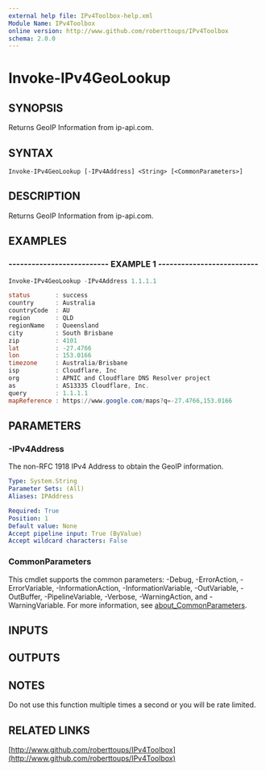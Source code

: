 ```yaml
---
external help file: IPv4Toolbox-help.xml
Module Name: IPv4Toolbox
online version: http://www.github.com/roberttoups/IPv4Toolbox
schema: 2.0.0
---
```


# Invoke-IPv4GeoLookup

## SYNOPSIS
Returns GeoIP Information from ip-api.com.

## SYNTAX

```
Invoke-IPv4GeoLookup [-IPv4Address] <String> [<CommonParameters>]
```

## DESCRIPTION
Returns GeoIP Information from ip-api.com.

## EXAMPLES

### -------------------------- EXAMPLE 1 --------------------------

```powershell
Invoke-IPv4GeoLookup -IPv4Address 1.1.1.1

status       : success
country      : Australia
countryCode  : AU
region       : QLD
regionName   : Queensland
city         : South Brisbane
zip          : 4101
lat          : -27.4766
lon          : 153.0166
timezone     : Australia/Brisbane
isp          : Cloudflare, Inc
org          : APNIC and Cloudflare DNS Resolver project
as           : AS13335 Cloudflare, Inc.
query        : 1.1.1.1
mapReference : https://www.google.com/maps?q=-27.4766,153.0166
```

## PARAMETERS

### -IPv4Address
The non-RFC 1918 IPv4 Address to obtain the GeoIP information.

```yaml
Type: System.String
Parameter Sets: (All)
Aliases: IPAddress

Required: True
Position: 1
Default value: None
Accept pipeline input: True (ByValue)
Accept wildcard characters: False
```

### CommonParameters
This cmdlet supports the common parameters: -Debug, -ErrorAction, -ErrorVariable, -InformationAction, -InformationVariable, -OutVariable, -OutBuffer, -PipelineVariable, -Verbose, -WarningAction, and -WarningVariable. For more information, see [about_CommonParameters](http://go.microsoft.com/fwlink/?LinkID=113216).

## INPUTS

## OUTPUTS

## NOTES
Do not use this function multiple times a second or you will be rate limited.

## RELATED LINKS

[http://www.github.com/roberttoups/IPv4Toolbox](http://www.github.com/roberttoups/IPv4Toolbox)

